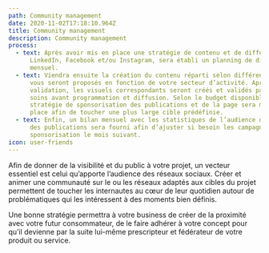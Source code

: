 ```yaml
---
path: Community management
date: 2020-11-02T17:18:10.964Z
title: Community management
description: Community management
process:
  - text: Après avoir mis en place une stratégie de contenu et de diffusion sur
      LinkedIn, Facebook et/ou Instagram, sera établi un planning de diffusion
      mensuel.
  - text: Viendra ensuite la création du contenu réparti selon différents thèmes qui
      vous seront proposés en fonction de votre secteur d’activité. Après
      validation, les visuels correspondants seront créés et validés par vos
      soins avant programmation et diffusion. Selon le budget disponible, une
      stratégie de sponsorisation des publications et de la page sera mise en
      place afin de toucher une plus large cible prédéfinie.
  - text: Enfin, un bilan mensuel avec les statistiques de l’audience de la page et
      des publications sera fourni afin d’ajuster si besoin les campagnes de
      sponsorisation le mois suivant.
icon: user-friends
---
```

Afin de donner de la visibilité et du public à votre projet, un vecteur essentiel est celui qu’apporte l’audience des réseaux sociaux. Créer et animer une communauté sur le ou les réseaux adaptés aux cibles du projet permettent de toucher les internautes au cœur de leur quotidien autour de problématiques qui les intéressent à des moments bien définis.

Une bonne stratégie permettra à votre business de créer de la proximité avec votre futur consommateur, de le faire adhérer à votre concept pour qu’il devienne par la suite lui-même prescripteur et fédérateur de votre produit ou service.